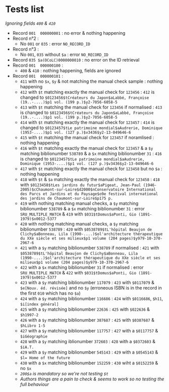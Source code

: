 # Tests list

_Ignoring fields `400` & `410`_

* Record `001  000000001` : no error & nothing happening
* Record n°2 :
  * No `001` or `035` : error `NO_RECORD_ID`
* Record n°3 :
  * No `001`,  `035` without `$a` : error `NO_RECORD_ID`
* Record `035 $a(OCoLC)0000000010` : no error on the ID retrieval
* Record `001  000000100` :
  * `400` & `410` : nothing happening, fields are ignored
* Record `001  000000101` :
  * `411` with no `$x`, `$y` & not matching the manual check sample : nothing happening
  * `412` with `$t` matching exactly the manual check for `123456` : `412` is changed to `$0123456$tCréateurs du Japon$aLabbé, Françoise (19..-....)$p1 vol. (199 p.)$y2-7056-6058-5`
  * `413` with `$t` matching the manual check for `123456` if normalised : `413` is changed to `$0123456$tCréateurs du Japon$aLabbé, Françoise (19..-....)$p1 vol. (199 p.)$y2-7056-6058-5`
  * `414` with `$t` matching exactly the manual check for `123457` : `414` is changed to `$0123457$tLe patrimoine mondial$aAudrerie, Dominique (1953-....)$p1 vol. (127 p.)$v3436$y2-13-049646-6`
  * `415` with `$t` matching the manual check for `123457` if noramlised : nothing happening
  * `416` with `$t` matching exactly the manual check for `123457` & a `$y` matching biblionumber `538789` & a `$x` matching biblionumber `31` : `416` is changed to `$0123457$tLe patrimoine mondial$aAudrerie, Dominique (1953-....)$p1 vol. (127 p.)$v3436$y2-13-049646-6`
  * `417` with `$t` matching exactly the manual check for `123458` but no `$a` : nothing happening
  * `418` with `$t` & `$a` matching exactly the manual check for `123458` : `418` with `$0123458$tLes jardins du futur$aPigeat, Jean-Paul (1946-2005)$cChaumont-sur-Loire$d2000$nConservatoire International des Parcs et Jardins et du Paysage$o9e festival international des jardins de Chaumont-sur-Loire$p175 p.`
  * `419` with nothing matching manual checks, a `$y` matching biblionumber `538789` & a `$x` matching biblionumber `31` : error `SRU_MULTIPLE_MATCH` & `419` with `$031$tDomus$aPonti, Gio (1891-1979)$x0012-5377`
  * `420` with nothing matching manual checks, a `$y` matching biblionumber `538789` : `420` with `$0538789$tL'hôpital Beaujon de Clichy$aBonneau, Lila (1990-....)$ol'architecture thérapeutique du XXe siècle et ses milieux$p1 volume (204 pages)$y979-10-370-2967-6`
  * `421` with a `$y` matching biblionumber `538789` if normalised : `421` with `$0538789$tL'hôpital Beaujon de Clichy$aBonneau, Lila (1990-....)$ol'architecture thérapeutique du XXe siècle et ses milieux$p1 volume (204 pages)$y979-10-370-2967-6`
  * `422` with a `$x` matching biblionumber `31` if normalised : error `SRU_MULTIPLE_MATCH` & `422` with `$031$tDomus$aPonti, Gio (1891-1979)$x0012-5377`
  * `423` with a `$y` matching biblionumber `117079` : `423` with `$0117079` & `$e[Nouv. éd. révisée]` and no `$y` (erroneous ISBN is in the record in the first `010` which has no `$a`)
  * `424` with a `$y` matching biblionumber `116686` : `424` with `$0116686`, `$h11`, `$i[index général]`
  * `425` with a `$y` matching biblionumber `22636` : `425` with `$022636` & `$h1997-2`
  * `426` with a `$y` matching biblionumber `387687` : `425` with `$0387687` & `$hLibro 1-5`
  * `427` with a `$y` matching biblionumber `117757` : `427` with a `$0117757` & `$iGéographie`
  * `428` with a `$y` matching iblionumber `372603` : `428` with a `$0372603` & `$iA.T.`
  * `429` with a `$y` matching biblionumber `545143` : `429` with a `$0545143` & `$l= Home of the future`
  * `430` with a `$x` matching biblionumber `152259` : `430` wiht a `$0152259` & no `$x`
  * _`200$a` is mandatory so we're not testing `$t`_
  * _Authors things are a pain to check & seems to work so no testing the full behaviour_